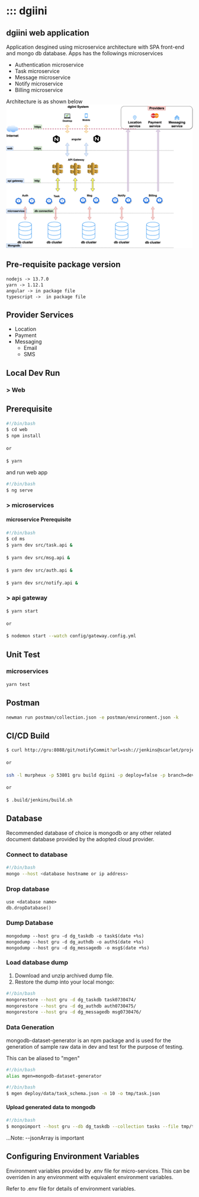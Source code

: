 # ::: dgiini

## dgiini web application

Application desgined using microservice architecture with SPA front-end and mongo db database. Apps has the followings microservices

* Authentication microservice
* Task microservice
* Message microservice
* Notify microservice
* Billing microservice

Architecture is as shown below
![architecture](docs/dgiini-Architectecture.png)

## Pre-requisite package version

```none
nodejs -> 13.7.0
yarn -> 1.12.1
angular -> in package file
typescript ->  in package file
```

## Provider Services

* Location
* Payment
* Messaging
  * Email
  * SMS

## Local Dev Run

### > Web

## Prerequisite

```bash
#!/bin/bash
$ cd web
$ npm install

or

$ yarn
```

and run web app

```bash
#!/bin/bash
$ ng serve
```

### > microservices

#### microservice Prerequisite

```bash
#!/bin/bash
$ cd ms
$ yarn dev src/task.api &

$ yarn dev src/msg.api &

$ yarn dev src/auth.api &

$ yarn dev src/notify.api &
```

### > api gateway

```bash
$ yarn start

or

$ nodemon start --watch config/gateway.config.yml
```

## Unit Test

### microservices

```bash
yarn test

```

## Postman

```bash
newman run postman/collection.json -e postman/environment.json -k

```

## CI/CD Build

```bash
$ curl http://gru:8088/git/notifyCommit?url=ssh://jenkins@scarlet/projects.git/projects/dgiini

or

ssh -l murpheux -p 53801 gru build dgiini -p deploy=false -p branch=dev

or

$ .build/jenkins/build.sh
```

## Database

Recommended database of choice is mongodb or any other related document database provided by the adopted cloud provider.

### Connect to database

```bash
#!/bin/bash
mongo --host <database hostname or ip address>
```

### Drop database

```mongo
use <database name>
db.dropDatabase()
```

### Dump Database

```mongo
mongodump --host gru -d dg_taskdb -o task$(date +%s)
mongodump --host gru -d dg_authdb -o auth$(date +%s)
mongodump --host gru -d dg_messagedb -o msg$(date +%s)
```

### Load database dump

1. Download and unzip archived dump file.
2. Restore the dump into your local mongo:

```bash
#!/bin/bash
mongorestore --host gru -d dg_taskdb task0730474/
mongorestore --host gru -d dg_authdb auth0730475/
mongorestore --host gru -d dg_messagedb msg0730476/
```

### Data Generation

mongodb-dataset-generator is an npm package and is used for the generation of sample raw data in dev and test for the purpose of testing.

This can be aliased to "mgen"

```bash
#!/bin/bash
alias mgen=mongodb-dataset-generator
```

```bash
#!/bin/bash
$ mgen deploy/data/task_schema.json -n 10 -o tmp/task.json
```

#### Upload generated data to mongodb

```bash
#!/bin/bash
$ mongoimport --host gru --db dg_taskdb --collection tasks --file tmp/task.json  --jsonArray
```

...Note: --jsonArray is important

## Configuring Environment Variables

Environment variables provided by .env file for micro-services. This can be overriden in any environment with equivalent environment variables.

Refer to .env file for details of environment variables.
